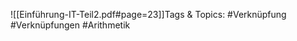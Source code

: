 
![[Einführung-IT-Teil2.pdf#page=23]]Tags & Topics:
   #Verknüpfung
   #Verknüpfungen
   #Arithmetik